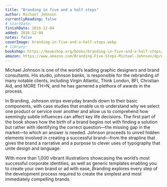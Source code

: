 ```yaml
---
title: "Branding in five and a half steps"
author: Michael Johnson
currentlyReading: false
# startDate:
finishDate: 2016-12-04
added: 2016-12-04
notes: false
coverImage: branding-in-five-and-a-half-steps.webp
# library: 
bookshop: https://bookshop.org/books/branding-in-five-and-a-half-steps/9780500518960
amazon: https://www.amazon.com/Branding-Five-Steps-Michael-Johnson/dp/0500518963
---
```


Michael Johnson is one of the world’s leading graphic designers and brand consultants. His studio, johnson banks, is responsible for the rebranding of many notable clients, including Virgin Atlantic, Think London, BFI, Christian Aid, and MORE TH>N, and he has garnered a plethora of awards in the process.

In Branding, Johnson strips everyday brands down to their basic components, with case studies that enable us to understand why we select one product or service over another and allow us to comprehend how seemingly subtle influences can affect key life decisions. The first part of the book shows how the birth of a brand begins not with finding a solution but rather with identifying the correct question―the missing gap in the market―to which an answer is needed. Johnson proceeds to unveil hidden elements involved in creating a successful brand―from the strapline that gives the brand a narrative and a purpose to clever uses of typography that unite design and language.

With more than 1,000 vibrant illustrations showcasing the world’s most successful corporate identities, as well as generic templates enabling you to create your own brand or ad with ease, Branding explores every step of the development process required to create the simplest and most immediately compelling brands.  
